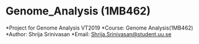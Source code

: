 # Genome_Analysis (1MB462)

*Project for Genome Analysis VT2019
*Course: Genome Analysis(1MB462)
*Author: Shrija Srinivasan
*Email: Shrija.Srinivasan@student.uu.se
